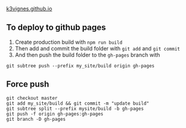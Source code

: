 [k3vignes.github.io](https://k3vignes.github.io)
## To deploy to github pages 
1. Create production build with `npm run build`
2. Then add and commit the build folder with `git add` and `git commit`
3. And then push the build folder to the `gh-pages` branch with
```cassandraql
git subtree push --prefix my_site/build origin gh-pages
```

## Force push
```cassandraql
git checkout master 
git add my_site/build && git commit -m "update build"
git subtree split --prefix mysite/build -b gh-pages
git push -f origin gh-pages:gh-pages
git branch -D gh-pages
```
